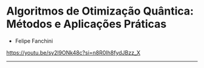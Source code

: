 # Algoritmos de Otimização Quântica: Métodos e Aplicações Práticas
- Felipe Fanchini


https://youtu.be/sy2l9ONk48c?si=n8R0Ih8fydJBzz_X

---

